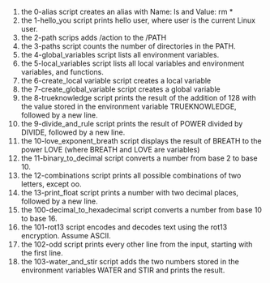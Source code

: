 1. the 0-alias script creates an alias with Name: ls and Value: rm *
2. the 1-hello_you script  prints hello user, where user is the current Linux user.
3. the 2-path scrips adds  /action to the /PATH
4. the 3-paths script counts the number of directories in the PATH.
5. the 4-global_variables script lists all environment variables.
6. the 5-local_variables script lists all local variables and environment variables, and functions.
7. the 6-create_local variable script creates a local variable
8. the 7-create_global_variable script creates a global variable
9. the 8-trueknowledge script prints the result of the addition of 128 with the value stored in the environment variable TRUEKNOWLEDGE, followed by a new line.
10. the 9-divide_and_rule script prints the result of POWER divided by DIVIDE, followed by a new line.
11. the 10-love_exponent_breath script displays the result of BREATH to the power LOVE (where BREATH and LOVE are variables)
12. the 11-binary_to_decimal script  converts a number from base 2 to base 10.
13. the 12-combinations script prints all possible combinations of two letters, except oo.
14. the 13-print_float script  prints a number with two decimal places, followed by a new line.
15. the 100-decimal_to_hexadecimal script converts a number from base 10 to base 16.
16. the 101-rot13 script encodes and decodes text using the rot13 encryption. Assume ASCII.
17. the 102-odd script prints every other line from the input, starting with the first line.
18. the 103-water_and_stir script adds the two numbers stored in the environment variables WATER and STIR and prints the result.
